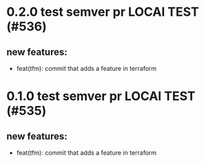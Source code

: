 # 0.2.0 test semver pr LOCAl TEST (#536)

## new features:
* feat(tfm): commit that adds a feature in terraform

# 0.1.0 test semver pr LOCAl TEST (#535)

## new features:
* feat(tfm): commit that adds a feature in terraform

